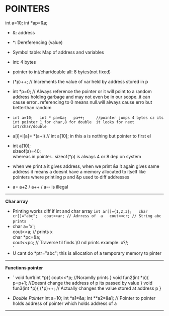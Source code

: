 # POINTERS
int a=10;
int *ap=&a;
- &: address
- *: Dereferencing (value)
- Symbol table: Map of address and variables
- int: 4 bytes
- pointer to int/char/double all: 8 bytes(not fixed)
  
-  (*p)++;  // Increments the value of var held by address stored in p

- int *p=0; // Always reference the pointer or it will point to a random address holding garbage and may not even be in our scope..it can cause error.. referencing to 0 means null.will always cause erro but betterthan random

  
- `int a=10;  
  int * pa=&a;  
  pa++;     //pointer jumps 4 bytes cz its int pointer 1 for char,8 for double  it looks for next int/char/double
`  
- a[i]=i[a]= *(a+i) // int a[10]; in this a is nothing but pointer to first el

- int a[10];  
  sizeof(a)=40;  
  whereas in pointer.. sizeof(*p) is always 4 or 8 dep on system  

- when we print a it gives address, when we print &a it again gives same address
  it means a doesnt have a memory allocated to itself like pointers where printiing p and &p used to diff addresses

- a= a+2 / a++ / a-- is illegal
---
**Char array**

- Printing works diff if int and char array
`
  int ar[]={1,2,3};  
  char cr[]="abc";  
  cout<<ar; // Adrress of  a  
  cout<<cr; // String abc prints  
`
`
- char a='x';  
  cout<<a;      // prints x  
  char *pc=&a;  
  cout<<pc;     // Traverse til finds \0 nd prints example: x?/;  
`
- U cant do *ptr="abc";  this is allocation of a temporary memory to pinter 

---

**Functions pointer**

- `
  void fun1(int *p){
      cout<<*p;         //Noramlly prints
    }
  void fun2(int *p){
      p=p+1;            //Doesnt change the address of p its passed by value 
  }
  void fun3(int *p){
      (*p)++;               // Actually changes the value stored at address p
  }

- *Double Pointer*
  int a=10;
  int *a1=&a;
  int **a2=&a1; // Pointer to pointer  holds address of pointer which holds address of a

---


# 




